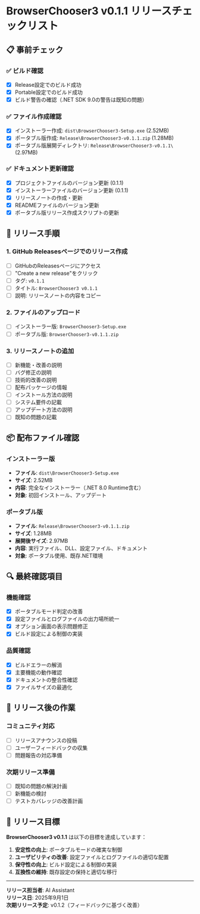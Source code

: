 # BrowserChooser3 v0.1.1 リリースチェックリスト

## 📋 事前チェック

### ✅ ビルド確認
- [x] Release設定でのビルド成功
- [x] Portable設定でのビルド成功
- [x] ビルド警告の確認（.NET SDK 9.0の警告は既知の問題）

### ✅ ファイル作成確認
- [x] インストーラー作成: `dist\BrowserChooser3-Setup.exe` (2.52MB)
- [x] ポータブル版作成: `Release\BrowserChooser3-v0.1.1.zip` (1.28MB)
- [x] ポータブル版展開ディレクトリ: `Release\BrowserChooser3-v0.1.1\` (2.97MB)

### ✅ ドキュメント更新確認
- [x] プロジェクトファイルのバージョン更新 (0.1.1)
- [x] インストーラーファイルのバージョン更新 (0.1.1)
- [x] リリースノートの作成・更新
- [x] READMEファイルのバージョン更新
- [x] ポータブル版リリース作成スクリプトの更新

## 🚀 リリース手順

### 1. GitHub Releasesページでのリリース作成
- [ ] GitHubのReleasesページにアクセス
- [ ] "Create a new release"をクリック
- [ ] タグ: `v0.1.1`
- [ ] タイトル: `BrowserChooser3 v0.1.1`
- [ ] 説明: リリースノートの内容をコピー

### 2. ファイルのアップロード
- [ ] インストーラー版: `BrowserChooser3-Setup.exe`
- [ ] ポータブル版: `BrowserChooser3-v0.1.1.zip`

### 3. リリースノートの追加
- [ ] 新機能・改善の説明
- [ ] バグ修正の説明
- [ ] 技術的改善の説明
- [ ] 配布パッケージの情報
- [ ] インストール方法の説明
- [ ] システム要件の記載
- [ ] アップデート方法の説明
- [ ] 既知の問題の記載

## 📦 配布ファイル確認

### インストーラー版
- **ファイル**: `dist\BrowserChooser3-Setup.exe`
- **サイズ**: 2.52MB
- **内容**: 完全なインストーラー（.NET 8.0 Runtime含む）
- **対象**: 初回インストール、アップデート

### ポータブル版
- **ファイル**: `Release\BrowserChooser3-v0.1.1.zip`
- **サイズ**: 1.28MB
- **展開後サイズ**: 2.97MB
- **内容**: 実行ファイル、DLL、設定ファイル、ドキュメント
- **対象**: ポータブル使用、既存.NET環境

## 🔍 最終確認項目

### 機能確認
- [x] ポータブルモード判定の改善
- [x] 設定ファイルとログファイルの出力場所統一
- [x] オプション画面の表示問題修正
- [x] ビルド設定による制御の実装

### 品質確認
- [x] ビルドエラーの解消
- [x] 主要機能の動作確認
- [x] ドキュメントの整合性確認
- [x] ファイルサイズの最適化

## 📝 リリース後の作業

### コミュニティ対応
- [ ] リリースアナウンスの投稿
- [ ] ユーザーフィードバックの収集
- [ ] 問題報告の対応準備

### 次期リリース準備
- [ ] 既知の問題の解決計画
- [ ] 新機能の検討
- [ ] テストカバレッジの改善計画

## 🎯 リリース目標

**BrowserChooser3 v0.1.1** は以下の目標を達成しています：

1. **安定性の向上**: ポータブルモードの確実な制御
2. **ユーザビリティの改善**: 設定ファイルとログファイルの適切な配置
3. **保守性の向上**: ビルド設定による制御の実装
4. **互換性の維持**: 既存設定の保持と適切な移行

---

**リリース担当者**: AI Assistant  
**リリース日**: 2025年9月1日  
**次期リリース予定**: v0.1.2（フィードバックに基づく改善）
